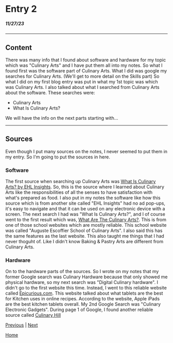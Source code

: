# Entry 2
##### 11/27/23
<hr>

## Content   
There was many info that I found about software and hardware for my topic which was "Culinary Arts" and I have put them all into my notes. So what I found first was the software part of Culinary Arts. What I did was google my searches for Culinary Arts. (We'll get to more detail on the Skills part) So what I did on my first blog entry was put in what my 1st topic was which was Culinary Arts. I also talked about what I searched from Culinary Arts about the software. These searches were:
* Culinary Arts
* What Is Culinary Arts?

We will have the info on the next parts starting with...
<hr>

## Sources
Even though I put many sources on the notes, I never seemed to put them in my entry. So I'm going to put the sources in here. 

### Software
The first source when searching up Culinary Arts was [What Is Culinary Arts? by EHL Insights](https://hospitalityinsights.ehl.edu/culinary-arts#:~:text=So%2C%20put%20simply%2C%20culinary%20arts,professions%20that%20involve%20food%20service). So, this is the source where I learned about Culinary Arts like the responsibilities of all the senses to have satisfaction with what's prepared as food. I also put in my notes the software like how this source which is from another site called "EHL Insights" had no ad pop-ups, it's easy to navigate and that it can be used on any electronic device with a screen. The next search I had was "What Is Culinary Arts?", and I of course went to the first result which was, [What Are The Culinary Arts?](https://www.escoffier.edu/blog/culinary-arts/what-are-the-culinary-arts/). This is from one of those school websites which are mostly reliable. This school website was called "Auguste Escoffier School of Culinary Arts". I also said this has the same features as the last website. This also taught me things that I had never thoguht of. Like I didn't know Baking & Pastry Arts are different from Culinary Arts.

### Hardware
On to the hardware parts of the sources. So I wrote on my notes that my former Google search was Culinary Hardware because that only showed me physical hardware, so my next search was "Digital Culinary hardware". I didn't go to the first website this time. Instead, I went to this reliable website called [Epicurious.com](https://www.epicurious.com/expert-advice/the-best-tablets-for-the-kitchen-article). This website talked about what tablets are the best for Kitchen uses in online recipes. According to the website, Apple iPads are the best kitchen tablets overall. My 2nd Google Search was "Culinary Electronic Gadgets". During page 1 of Google, I found another reliable source called [Culinary Hill](https://www.culinaryhill.com/cool-kitchen-gadgets/)

[Previous](entry01.md) | [Next](entry03.md)

[Home](../README.md)
